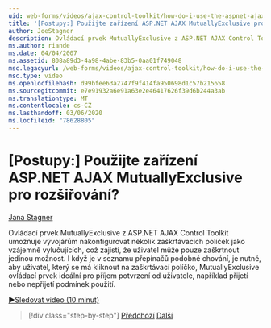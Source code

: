 ```yaml
---
uid: web-forms/videos/ajax-control-toolkit/how-do-i-use-the-aspnet-ajax-mutuallyexclusive-checkbox-extender
title: '[Postupy:] Použijte zařízení ASP.NET AJAX MutuallyExclusive pro rozšiřování? | Dokumenty Microsoft'
author: JoeStagner
description: Ovládací prvek MutuallyExclusive z ASP.NET AJAX Control Toolkit umožňuje vývojářům nakonfigurovat několik zaškrtávacích políček jako vzájemně vylučujících, které e...
ms.author: riande
ms.date: 04/04/2007
ms.assetid: 808a89d3-4a98-4abe-83b5-0aa01f749048
msc.legacyurl: /web-forms/videos/ajax-control-toolkit/how-do-i-use-the-aspnet-ajax-mutuallyexclusive-checkbox-extender
msc.type: video
ms.openlocfilehash: d99bfee63a2747f9f414fa950698d1c57b215658
ms.sourcegitcommit: e7e91932a6e91a63e2e46417626f39d6b244a3ab
ms.translationtype: MT
ms.contentlocale: cs-CZ
ms.lasthandoff: 03/06/2020
ms.locfileid: "78628805"
---
```

# <a name="how-do-i-use-the-aspnet-ajax-mutuallyexclusive-checkbox-extender"></a>[Postupy:] Použijte zařízení ASP.NET AJAX MutuallyExclusive pro rozšiřování?

[Jana Stagner](https://github.com/JoeStagner)

Ovládací prvek MutuallyExclusive z ASP.NET AJAX Control Toolkit umožňuje vývojářům nakonfigurovat několik zaškrtávacích políček jako vzájemně vylučujících, což zajistí, že uživatel může pouze zaškrtnout jedinou možnost. I když je v seznamu přepínačů podobné chování, je nutné, aby uživatel, který se má kliknout na zaškrtávací políčko, MutuallyExclusive ovládací prvek ideální pro příjem potvrzení od uživatele, například přijetí nebo nepřijetí podmínek použití.

[&#9654;Sledovat video (10 minut)](https://channel9.msdn.com/Blogs/ASP-NET-Site-Videos/how-do-i-use-the-aspnet-ajax-mutuallyexclusive-checkbox-extender)

> [!div class="step-by-step"]
> [Předchozí](how-do-i-use-the-aspnet-ajax-maskededit-controls.md)
> [Další](how-do-i-use-the-aspnet-ajax-nobot-control.md)
